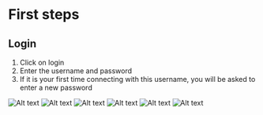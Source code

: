 
# First steps

## Login

1. Click on login
2. Enter the username and password
3. If it is your first time connecting with this username, you will be asked to enter a new password


![Alt text](/load_project_1.png)
![Alt text](/networks_1.png)
![Alt text](/networks_2.png)
![Alt text](/networks_3.png)
![Alt text](/networks_4.png)
![Alt text](/networks_5.png)